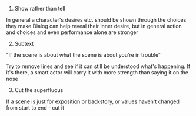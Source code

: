 1. Show rather than tell

In general a character's desires etc. should be shown through the choices they make
Dialog can help reveal their inner desire, but in general action and choices and even performance alone are stronger

2. Subtext

"If the scene is about what the scene is about you're in trouble"

Try to remove lines and see if it can still be understood what's happening. 
If it's there, a smart actor will carry it with more strength than saying it on the nose

3. Cut the superfluous

If a scene is just for exposition or backstory, or values haven't changed from start to end - cut it
